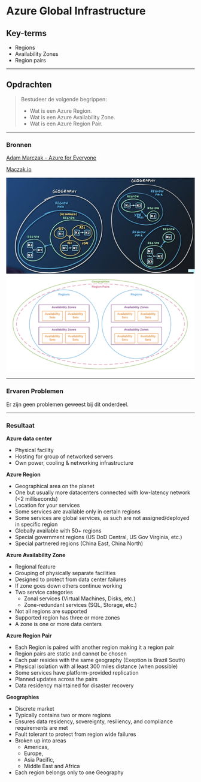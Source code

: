 # Azure Global Infrastructure

## Key-terms
- Regions
- Availability Zones
- Region pairs
  
---
## Opdrachten
>Bestudeer de volgende begrippen:
> - Wat is een Azure Region.
> - Wat is een Azure Availability Zone.
> - Wat is een Azure Region Pair.

---

### Bronnen

[Adam Marczak - Azure for Everyone
](https://www.youtube.com/watch?v=C-nNw1mGwzE)

[Maczak.io](https://marczak.io/az-900/episode-07/cheat-sheet/)

![afbeeldingAzureMap](../00_includes/04_Azure_1/01_Azure_Global_Infrastructure/AzureInfrastructure.png)
![afbeeldingAzureRegion](../00_includes/04_Azure_1/01_Azure_Global_Infrastructure/AzureMap.png)


---

### Ervaren Problemen

Er zijn geen problemen geweest bij dit onderdeel.

---
### Resultaat

**Azure data center**
- Physical facility
- Hosting for group of networked servers
- Own power, cooling & networking infrastructure

**Azure Region**
- Geographical area on the planet
- One but usually more datacenters connected with low-latency network (<2 milliseconds)
- Location for your services
- Some services are available only in certain regions
- Some services are global services, as such are not assigned/deployed in specific region
- Globally available with 50+ regions
- Special government regions (US DoD Central, US Gov Virginia, etc.)
- Special partnered regions (China East, China North)

**Azure Availability Zone**
- Regional feature
- Grouping of physically separate facilities
- Designed to protect from data center failures
- If zone goes down others continue working
- Two service categories
    - Zonal services (Virtual Machines, Disks, etc.)
    - Zone-redundant services (SQL, Storage, etc.)
- Not all regions are supported
- Supported region has three or more zones
- A zone is one or more data centers

**Azure Region Pair**
- Each Region is paired with another region making it a region pair
- Region pairs are static and cannot be chosen
- Each pair resides with the same geography (Exeption is Brazil South)
- Physical isolation with al least 300 miles distance (when possible)
- Some services have platform-provided replication 
- Planned updates across the pairs
- Data residency maintained for disaster recovery

**Geographies**
- Discrete market
- Typically contains two or more regions
- Ensures data residency, sovereignty, resiliency, and compliance requirements are met
- Fault tolerant to protect from region wide failures
- Broken up into areas
    - Americas,
    - Europe,
    - Asia Pacific,
    - Middle East and Africa
- Each region belongs only to one Geography

